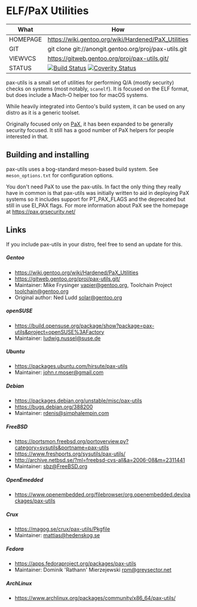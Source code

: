 # ELF/PaX Utilities

| What     | How                                                   |
| -------- | ----------------------------------------------------- |
| HOMEPAGE | https://wiki.gentoo.org/wiki/Hardened/PaX_Utilities   |
| GIT      | git clone git://anongit.gentoo.org/proj/pax-utils.git |
| VIEWVCS  | https://gitweb.gentoo.org/proj/pax-utils.git/         |
| STATUS   | [![Build Status](https://github.com/gentoo/pax-utils/actions/workflows/build-test-ci.yml/badge.svg)](https://github.com/gentoo/pax-utils/actions/workflows/build-test-ci.yml) [![Coverity Status](https://scan.coverity.com/projects/9213/badge.svg)](https://scan.coverity.com/projects/gentoo-pax-utils) |

pax-utils is a small set of utilities for performing Q/A (mostly security)
checks on systems (most notably, `scanelf`).  It is focused on the ELF
format, but does include a Mach-O helper too for macOS systems.

While heavily integrated into Gentoo's build system, it can be used on any
distro as it is a generic toolset.

Originally focused only on [PaX](https://pax.grsecurity.net/), it has been
expanded to be generally security focused.  It still has a good number of
PaX helpers for people interested in that.

## Building and installing
pax-utils uses a bog-standard meson-based build system. See `meson_options.txt`
for configuration options.

You don't need PaX to use the pax-utils. In fact the only thing they
really have in common is that pax-utils was initially written to aid in
deploying PaX systems so it includes support for PT_PAX_FLAGS and the
deprecated but still in use EI_PAX flags. For more information about PaX
see the homepage at https://pax.grsecurity.net/

## Links

If you include pax-utils in your distro, feel free to send an update for this.

##### Gentoo
 * https://wiki.gentoo.org/wiki/Hardened/PaX_Utilities
 * https://gitweb.gentoo.org/proj/pax-utils.git/
 * Maintainer: Mike Frysinger <vapier@gentoo.org>, Toolchain Project <toolchain@gentoo.org>
 * Original author: Ned Ludd <solar@gentoo.org>

##### openSUSE
 * https://build.opensuse.org/package/show?package=pax-utils&project=openSUSE%3AFactory
 * Maintainer: ludwig.nussel@suse.de

##### Ubuntu
 * https://packages.ubuntu.com/hirsute/pax-utils
 * Maintainer: john.r.moser@gmail.com

##### Debian
 * https://packages.debian.org/unstable/misc/pax-utils
 * https://bugs.debian.org/388200
 * Maintainer: rdenis@simphalempin.com

##### FreeBSD
 * https://portsmon.freebsd.org/portoverview.py?category=sysutils&portname=pax-utils
 * https://www.freshports.org/sysutils/pax-utils/
 * http://archive.netbsd.se/?ml=freebsd-cvs-all&a=2006-08&m=2311441
 * Maintainer: sbz@FreeBSD.org

##### OpenEmedded
 * https://www.openembedded.org/filebrowser/org.openembedded.dev/packages/pax-utils

##### Crux
 * https://magog.se/crux/pax-utils/Pkgfile
 * Maintainer: mattias@hedenskog.se

##### Fedora
 * https://apps.fedoraproject.org/packages/pax-utils
 * Maintainer: Dominik 'Rathann' Mierzejewski <rpm@greysector.net>

##### ArchLinux
 * https://www.archlinux.org/packages/community/x86_64/pax-utils/
